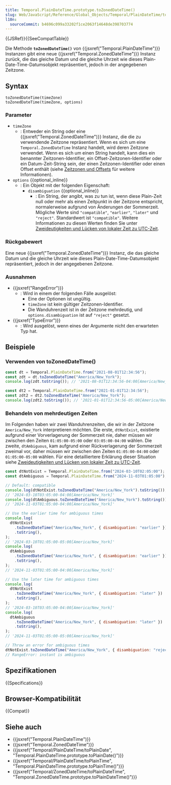 ```yaml
---
title: Temporal.PlainDateTime.prototype.toZonedDateTime()
slug: Web/JavaScript/Reference/Global_Objects/Temporal/PlainDateTime/toZonedDateTime
l10n:
  sourceCommit: b4696c099a33202f1ce2063f14648de398703774
---
```


{{JSRef}}{{SeeCompatTable}}

Die Methode **`toZonedDateTime()`** von {{jsxref("Temporal.PlainDateTime")}} Instanzen gibt eine neue {{jsxref("Temporal.ZonedDateTime")}} Instanz zurück, die das gleiche Datum und die gleiche Uhrzeit wie dieses Plain-Date-Time-Datumsobjekt repräsentiert, jedoch in der angegebenen Zeitzone.

## Syntax

```js-nolint
toZonedDateTime(timeZone)
toZonedDateTime(timeZone, options)
```

### Parameter

- `timeZone`
  - : Entweder ein String oder eine {{jsxref("Temporal.ZonedDateTime")}} Instanz, die die zu verwendende Zeitzone repräsentiert. Wenn es sich um eine `Temporal.ZonedDateTime` Instanz handelt, wird deren Zeitzone verwendet. Wenn es sich um einen String handelt, kann dies ein benannter Zeitzonen-Identifier, ein Offset-Zeitzonen-Identifier oder ein Datum-Zeit-String sein, der einen Zeitzonen-Identifier oder einen Offset enthält (siehe [Zeitzonen und Offsets](/de/docs/Web/JavaScript/Reference/Global_Objects/Temporal/ZonedDateTime#time_zones_and_offsets) für weitere Informationen).
- `options` {{optional_inline}}
  - : Ein Objekt mit der folgenden Eigenschaft:
    - `disambiguation` {{optional_inline}}
      - : Ein String, der angibt, was zu tun ist, wenn diese Plain-Zeit null oder mehr als einen Zeitpunkt in der Zeitzone entspricht, normalerweise aufgrund von Änderungen der Sommerzeit. Mögliche Werte sind `"compatible"`, `"earlier"`, `"later"` und `"reject"`. Standardwert ist `"compatible"`. Weitere Informationen zu diesen Werten finden Sie unter [Zweideutigkeiten und Lücken von lokaler Zeit zu UTC-Zeit](/de/docs/Web/JavaScript/Reference/Global_Objects/Temporal/ZonedDateTime#ambiguity_and_gaps_from_local_time_to_utc_time).

### Rückgabewert

Eine neue {{jsxref("Temporal.ZonedDateTime")}} Instanz, die das gleiche Datum und die gleiche Uhrzeit wie dieses Plain-Date-Time-Datumsobjekt repräsentiert, jedoch in der angegebenen Zeitzone.

### Ausnahmen

- {{jsxref("RangeError")}}
  - : Wird in einem der folgenden Fälle ausgelöst:
    - Eine der Optionen ist ungültig.
    - `timeZone` ist kein gültiger Zeitzonen-Identifier.
    - Die Wanduhrenzeit ist in der Zeitzone mehrdeutig, und `options.disambiguation` ist auf `"reject"` gesetzt.
- {{jsxref("TypeError")}}
  - : Wird ausgelöst, wenn eines der Argumente nicht den erwarteten Typ hat.

## Beispiele

### Verwenden von toZonedDateTime()

```js
const dt = Temporal.PlainDateTime.from("2021-08-01T12:34:56");
const zdt = dt.toZonedDateTime("America/New_York");
console.log(zdt.toString()); // '2021-08-01T12:34:56-04:00[America/New_York]'

const dt2 = Temporal.PlainDateTime.from("2021-01-01T12:34:56");
const zdt2 = dt2.toZonedDateTime("America/New_York");
console.log(zdt2.toString()); // '2021-01-01T12:34:56-05:00[America/New_York]'
```

### Behandeln von mehrdeutigen Zeiten

Im Folgenden haben wir zwei Wanduhrenzeiten, die wir in der Zeitzone `America/New_York` interpretieren möchten. Die erste, `dtNotExist`, existierte aufgrund einer Vorverlagerung der Sommerzeit nie, daher müssen wir zwischen den Zeiten `01:05:00-05:00` oder `03:05:00-04:00` wählen. Die zweite, `dtAmbiguous`, kam aufgrund einer Rückverlagerung der Sommerzeit zweimal vor, daher müssen wir zwischen den Zeiten `01:05:00-04:00` oder `01:05:00-05:00` wählen. Für eine detailliertere Erklärung dieser Situation siehe [Zweideutigkeiten und Lücken von lokaler Zeit zu UTC-Zeit](/de/docs/Web/JavaScript/Reference/Global_Objects/Temporal/ZonedDateTime#ambiguity_and_gaps_from_local_time_to_utc_time).

```js
const dtNotExist = Temporal.PlainDateTime.from("2024-03-10T02:05:00");
const dtAmbiguous = Temporal.PlainDateTime.from("2024-11-03T01:05:00");

// Default: compatible
console.log(dtNotExist.toZonedDateTime("America/New_York").toString());
// '2024-03-10T03:05:00-04:00[America/New_York]'
console.log(dtAmbiguous.toZonedDateTime("America/New_York").toString());
// '2024-11-03T01:05:00-04:00[America/New_York]'

// Use the earlier time for ambiguous times
console.log(
  dtNotExist
    .toZonedDateTime("America/New_York", { disambiguation: "earlier" })
    .toString(),
);
// '2024-03-10T01:05:00-05:00[America/New_York]'
console.log(
  dtAmbiguous
    .toZonedDateTime("America/New_York", { disambiguation: "earlier" })
    .toString(),
);
// '2024-11-03T01:05:00-04:00[America/New_York]'

// Use the later time for ambiguous times
console.log(
  dtNotExist
    .toZonedDateTime("America/New_York", { disambiguation: "later" })
    .toString(),
);
// '2024-03-10T03:05:00-04:00[America/New_York]'
console.log(
  dtAmbiguous
    .toZonedDateTime("America/New_York", { disambiguation: "later" })
    .toString(),
);
// '2024-11-03T01:05:00-05:00[America/New_York]'

// Throw an error for ambiguous times
dtNotExist.toZonedDateTime("America/New_York", { disambiguation: "reject" });
// RangeError: instant is ambiguous
```

## Spezifikationen

{{Specifications}}

## Browser-Kompatibilität

{{Compat}}

## Siehe auch

- {{jsxref("Temporal.PlainDateTime")}}
- {{jsxref("Temporal.ZonedDateTime")}}
- {{jsxref("Temporal/PlainDateTime/toPlainDate", "Temporal.PlainDateTime.prototype.toPlainDate()")}}
- {{jsxref("Temporal/PlainDateTime/toPlainTime", "Temporal.PlainDateTime.prototype.toPlainTime()")}}
- {{jsxref("Temporal/ZonedDateTime/toPlainDateTime", "Temporal.ZonedDateTime.prototype.toPlainDateTime()")}}
